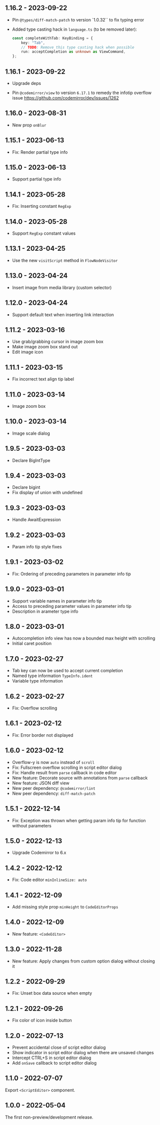 ## 1.16.2 - 2023-09-22

- Pin `@types/diff-match-patch` to version `1.0.32`` to fix typing error

- Added type casting hack in `language.ts` (to be removed later):

  ```ts
  const completeWithTab: KeyBinding = {
      key: "Tab",
      // TODO: Remove this type casting hack when possible
      run: acceptCompletion as unknown as ViewCommand,
  };
  ```

## 1.16.1 - 2023-09-22

- Upgrade deps

- Pin `@codemirror/view` to version `6.17.1` to remedy the infotip overflow issue
  https://github.com/codemirror/dev/issues/1262

## 1.16.0 - 2023-08-31

- New prop `onBlur`

## 1.15.1 - 2023-06-13

- Fix: Render partial type info

## 1.15.0 - 2023-06-13

- Support partial type info

## 1.14.1 - 2023-05-28

- Fix: Inserting constant `RegExp`

## 1.14.0 - 2023-05-28

- Support `RegExp` constant values

## 1.13.1 - 2023-04-25

- Use the new `visitScript` method in `FlowNodeVisitor`

## 1.13.0 - 2023-04-24

- Insert image from media library (custom selector)

## 1.12.0 - 2023-04-24

- Support default text when inserting link interaction

## 1.11.2 - 2023-03-16

- Use grab/grabbing cursor in image zoom box
- Make image zoom box stand out
- Edit image icon

## 1.11.1 - 2023-03-15

- Fix incorrect text align tip label

## 1.11.0 - 2023-03-14

- Image zoom box

## 1.10.0 - 2023-03-14

- Image scale dialog

## 1.9.5 - 2023-03-03

- Declare BigIntType

## 1.9.4 - 2023-03-03

- Declare bigint
- Fix display of union with undefined

## 1.9.3 - 2023-03-03

- Handle AwaitExpression

## 1.9.2 - 2023-03-03

- Param info tip style fixes

## 1.9.1 - 2023-03-02

- Fix: Ordering of preceding parameters in parameter info tip

## 1.9.0 - 2023-03-01

- Support variable names in parameter info tip
- Access to preceding parameter values in parameter info tip
- Description in arameter type info

## 1.8.0 - 2023-03-01

- Autocompletion info view has now a bounded max height with scrolling
- Initial caret position

## 1.7.0 - 2023-02-27

- Tab key can now be used to accept current completion
- Named type information `TypeInfo.ident`
- Variable type information

## 1.6.2 - 2023-02-27

- Fix: Overflow scrolling

## 1.6.1 - 2023-02-12

- Fix: Error border not displayed

## 1.6.0 - 2023-02-12

- Overflow-y is now `auto` instead of `scroll`
- Fix: Fullscreen overflow scrolling in script editor dialog
- Fix: Handle result from `parse` callback in code editor
- New feature: Decorate source with annotations from `parse` callback
- New feature: JSON diff view
- New peer dependency: `@codemirror/lint`
- New peer dependency: `diff-match-patch`

## 1.5.1 - 2022-12-14

- Fix: Exception was thrown when getting param info tip for function without parameters

## 1.5.0 - 2022-12-13

- Upgrade Codemirror to 6.x

## 1.4.2 - 2022-12-12

- Fix: Code editor `minInlineSize: auto`

## 1.4.1 - 2022-12-09

- Add missing style prop `minHeight` to `CodeEditorProps`

## 1.4.0 - 2022-12-09

- New feature: `<CodeEditor>`

## 1.3.0 - 2022-11-28

- New feature: Apply changes from custom option dialog without closing it

## 1.2.2 - 2022-09-29

- Fix: Unset box data source when empty

## 1.2.1 - 2022-09-26

- Fix color of icon inside button

## 1.2.0 - 2022-07-13

- Prevent accidental close of script editor dialog
- Show indicator in script editor dialog when there are unsaved changes
- Intercept CTRL+S in script editor dialog
- Add `onSave` callback to script editor dialog

## 1.1.0 - 2022-07-07

Export `<ScriptEditor>` component.

## 1.0.0 - 2022-05-04

The first non-preview/development release.
